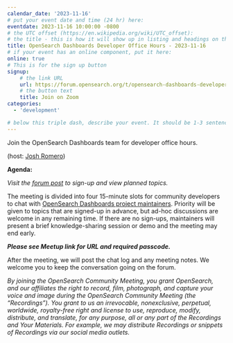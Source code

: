 ```yaml
---
calendar_date: '2023-11-16'
# put your event date and time (24 hr) here:
eventdate: 2023-11-16 10:00:00 -0800
# the UTC offset (https://en.wikipedia.org/wiki/UTC_offset):
# the title - this is how it will show up in listing and headings on the site:
title: OpenSearch Dashboards Developer Office Hours - 2023-11-16
# if your event has an online component, put it here:
online: true
# This is for the sign up button
signup:
    # the link URL
    url: https://forum.opensearch.org/t/opensearch-dashboards-developer-office-hours-2023-11-16/16310
    # the button text
    title: Join on Zoom
categories:
  - 'development'

# below this triple dash, describe your event. It should be 1-3 sentences
---
```


Join the OpenSearch Dashboards team for developer office hours.

(host: [Josh Romero](https://github.com/joshuarrrr))

**Agenda:**

*Visit the [forum post](https://forum.opensearch.org/t/opensearch-dashboards-developer-office-hours-2023-11-16/16310) to sign-up and view planned topics.*

The meeting is divided into four 15-minute slots for community developers to chat with [OpenSearch Dashboards project maintainers](https://github.com/opensearch-project/OpenSearch-Dashboards/blob/main/MAINTAINERS.md). Priority will be given to topics that are signed-up in advance, but ad-hoc discussions are welcome in any remaining time. If there are no sign-ups, maintainers will present a brief knowledge-sharing session or demo and the meeting may end early.

***Please see Meetup link for URL and required passcode.***

After the meeting, we will post the chat log and any meeting notes. We welcome you to keep the conversation going on the forum.

*By joining the OpenSearch Community Meeting, you grant OpenSearch, and our affiliates the right to record, film, photograph, and capture your voice and image during the OpenSearch Community Meeting (the “Recordings”). You grant to us an irrevocable, nonexclusive, perpetual, worldwide, royalty-free right and license to use, reproduce, modify, distribute, and translate, for any purpose, all or any part of the Recordings and Your Materials. For example, we may distribute Recordings or snippets of Recordings via our social media outlets.*
